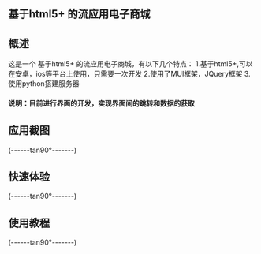 ## 基于html5+ 的流应用电子商城
## 概述

这是一个 基于html5+ 的流应用电子商城，有以下几个特点：
1.基于html5+,可以在安卓，ios等平台上使用，只需要一次开发
2.使用了MUI框架，JQuery框架
3.使用python搭建服务器

#### 说明：目前进行界面的开发，实现界面间的跳转和数据的获取

## 应用截图

(------tan90°-------)

## 快速体验

(------tan90°-------)


## 使用教程

(------tan90°-------)
